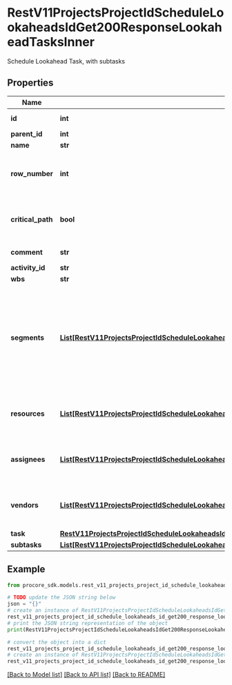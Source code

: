# RestV11ProjectsProjectIdScheduleLookaheadsIdGet200ResponseLookaheadTasksInner

Schedule Lookahead Task, with subtasks

## Properties

Name | Type | Description | Notes
------------ | ------------- | ------------- | -------------
**id** | **int** | Lookahead Task ID | [optional] 
**parent_id** | **int** |  | [optional] 
**name** | **str** | Task name | [optional] 
**row_number** | **int** | Number of the task row within the project schedule | [optional] 
**critical_path** | **bool** | Whether or not the task is included in critical path | [optional] 
**comment** | **str** | Additional comments | [optional] 
**activity_id** | **str** | Activity ID | [optional] 
**wbs** | **str** | WBS | [optional] 
**segments** | [**List[RestV11ProjectsProjectIdScheduleLookaheadsIdGet200ResponseLookaheadTasksInnerSegmentsInner]**](RestV11ProjectsProjectIdScheduleLookaheadsIdGet200ResponseLookaheadTasksInnerSegmentsInner.md) | Segments define the set of days for the entire date range of the task, and the completion status of each day in the task | [optional] 
**resources** | [**List[RestV11ProjectsProjectIdScheduleLookaheadsIdGet200ResponseLookaheadTasksInnerResourcesInner]**](RestV11ProjectsProjectIdScheduleLookaheadsIdGet200ResponseLookaheadTasksInnerResourcesInner.md) | Resource(s) assigned to this Lookahead Task | [optional] 
**assignees** | [**List[RestV11ProjectsProjectIdScheduleLookaheadsIdGet200ResponseLookaheadTasksInnerAssigneesInner]**](RestV11ProjectsProjectIdScheduleLookaheadsIdGet200ResponseLookaheadTasksInnerAssigneesInner.md) | Contact(s) assigned to this Lookahead Task | [optional] 
**vendors** | [**List[RestV11ProjectsProjectIdScheduleLookaheadsIdGet200ResponseLookaheadTasksInnerVendorsInner]**](RestV11ProjectsProjectIdScheduleLookaheadsIdGet200ResponseLookaheadTasksInnerVendorsInner.md) | Company(s) assigned to this Lookahead Task | [optional] 
**task** | [**RestV11ProjectsProjectIdScheduleLookaheadsIdGet200ResponseLookaheadTasksInnerTask**](RestV11ProjectsProjectIdScheduleLookaheadsIdGet200ResponseLookaheadTasksInnerTask.md) |  | [optional] 
**subtasks** | [**List[RestV11ProjectsProjectIdScheduleLookaheadsIdGet200ResponseLookaheadTasksInnerSubtasksInner]**](RestV11ProjectsProjectIdScheduleLookaheadsIdGet200ResponseLookaheadTasksInnerSubtasksInner.md) |  | [optional] 

## Example

```python
from procore_sdk.models.rest_v11_projects_project_id_schedule_lookaheads_id_get200_response_lookahead_tasks_inner import RestV11ProjectsProjectIdScheduleLookaheadsIdGet200ResponseLookaheadTasksInner

# TODO update the JSON string below
json = "{}"
# create an instance of RestV11ProjectsProjectIdScheduleLookaheadsIdGet200ResponseLookaheadTasksInner from a JSON string
rest_v11_projects_project_id_schedule_lookaheads_id_get200_response_lookahead_tasks_inner_instance = RestV11ProjectsProjectIdScheduleLookaheadsIdGet200ResponseLookaheadTasksInner.from_json(json)
# print the JSON string representation of the object
print(RestV11ProjectsProjectIdScheduleLookaheadsIdGet200ResponseLookaheadTasksInner.to_json())

# convert the object into a dict
rest_v11_projects_project_id_schedule_lookaheads_id_get200_response_lookahead_tasks_inner_dict = rest_v11_projects_project_id_schedule_lookaheads_id_get200_response_lookahead_tasks_inner_instance.to_dict()
# create an instance of RestV11ProjectsProjectIdScheduleLookaheadsIdGet200ResponseLookaheadTasksInner from a dict
rest_v11_projects_project_id_schedule_lookaheads_id_get200_response_lookahead_tasks_inner_from_dict = RestV11ProjectsProjectIdScheduleLookaheadsIdGet200ResponseLookaheadTasksInner.from_dict(rest_v11_projects_project_id_schedule_lookaheads_id_get200_response_lookahead_tasks_inner_dict)
```
[[Back to Model list]](../README.md#documentation-for-models) [[Back to API list]](../README.md#documentation-for-api-endpoints) [[Back to README]](../README.md)


